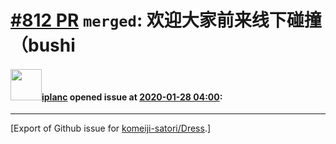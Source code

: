 # [\#812 PR](https://github.com/komeiji-satori/Dress/pull/812) `merged`: 欢迎大家前来线下碰撞（bushi

#### <img src="https://avatars.githubusercontent.com/u/32409143?u=f458e0d0a34a17c4e9fe874c3c357becd54b0f4c&v=4" width="50">[iplanc](https://github.com/iplanc) opened issue at [2020-01-28 04:00](https://github.com/komeiji-satori/Dress/pull/812):






-------------------------------------------------------------------------------



[Export of Github issue for [komeiji-satori/Dress](https://github.com/komeiji-satori/Dress).]
